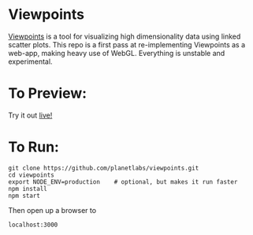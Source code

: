 # Viewpoints
[Viewpoints](http://iopscience.iop.org/article/10.1086/657902/pdf) is a tool for visualizing high dimensionality data using linked scatter plots. This repo is a first pass at re-implementing Viewpoints as a web-app, making heavy use of WebGL. Everything is unstable and experimental.

# To Preview:

Try it out [live!](https://mattferraro.github.io/viewpoints/)

# To Run:

```
git clone https://github.com/planetlabs/viewpoints.git
cd viewpoints
export NODE_ENV=production    # optional, but makes it run faster
npm install
npm start
```
Then open up a browser to
```
localhost:3000
```
